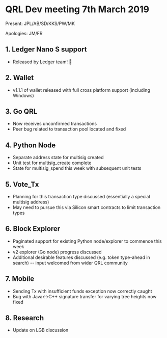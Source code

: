# QRL Dev meeting 7th March 2019

Present: JPL/AB/SD/KKS/PW/MK

Apologies: JM/FR

## 1. Ledger Nano S support
- Released by Ledger team! 🚀

## 2. Wallet
- v1.1.1 of wallet released with full cross platform support (including Windows)

## 3. Go QRL
- Now receives unconfirmed transactions
- Peer bug related to transaction pool located and fixed

## 4. Python Node
- Separate address state for multisig created
- Unit test for multisig_create complete
- State for multisig_spend this week with subsequent unit tests

## 5. Vote_Tx
- Planning for this transaction type discussed (essentially a special multisig address)
- May need to pursue this via Silicon smart contracts to limit transaction types

## 6. Block Explorer
- Paginated support for existing Python node/explorer to commence this week
- v2 explorer (Go node) progress discussed
- Additional desirable features discussed (e.g. token type-ahead in search) -- input welcomed from wider QRL community

## 7. Mobile

- Sending Tx with insufficient funds exception now correctly caught
- Bug with Java<->C++ signature transfer for varying tree heights now fixed
	
## 8. Research
- Update on LGB discussion
